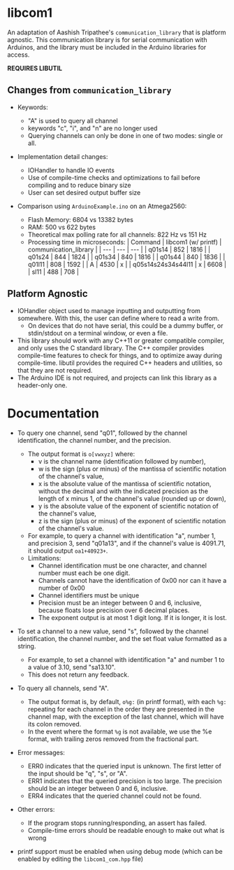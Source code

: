 # libcom1

An adaptation of Aashish Tripathee's `communication_library` that is platform agnostic.
This communication library is for serial communication with Arduinos, and the library must be included in the Arduino libraries for access.

**REQUIRES LIBUTIL**

## Changes from `communication_library`
- Keywords:
    - "A" is used to query all channel
    - keywords "c", "i", and "n" are no longer used
    - Querying channels can only be done in one of two modes: single or all.

- Implementation detail changes:
    - IOHandler to handle IO events
    - Use of compile-time checks and optimizations to fail before compiling and to reduce binary size
    - User can set desired output buffer size

- Comparison using `ArduinoExample.ino` on an Atmega2560:
    - Flash Memory: 6804 vs 13382 bytes
    - RAM: 500 vs 622 bytes
    - Theoretical max polling rate for all channels: 822 Hz vs 151 Hz
    - Processing time in microseconds:
      | Command | libcom1 (w/ printf) | communication_library |
      | --- | --- | --- |
      | q01s14 | 852 | 1816 |
      | q01s24 | 844 | 1824 |
      | q01s34 | 840 | 1816 |
      | q01s44 | 840 | 1836 |
      | q01l11 | 808 | 1592 |
      | A | 4530 | x |
      | q05s14s24s34s44l11 | x | 6608 |
      | sl11 | 488 | 708 |

## Platform Agnostic
- IOHandler object used to manage inputting and outputting from somewhere. With this, the user can define where to read a write from.
    - On devices that do not have serial, this could be a dummy buffer, or stdin/stdout on a terminal window, or even a file.
- This library should work with any C++11 or greater compatible compiler, and only uses the C standard library. The C++ compiler provides compile-time features to check for things, and to optimize away during compile-time. libutil provides the required C++ headers and utilities, so that they are not required.
- The Arduino IDE is not required, and projects can link this library as a header-only one.

# Documentation
- To query one channel, send "q01", followed by the channel identification, the channel number, and the precision.
    - The output format is `o[vwxyz]` where:
        - v is the channel name (identification followed by number),
        - w is the sign (plus or minus) of the mantissa of scientific notation of the channel's value,
        - x is the absolute value of the mantissa of scientific notation, without the decimal and with the indicated precision as the length of x minus 1, of the channel's value (rounded up or down),
        - y is the absolute value of the exponent of scientific notation of the channel's value,
        - z is the sign (plus or minus) of the exponent of scientific notation of the channel's value.
    - For example, to query a channel with identification "a", number 1, and precision 3, send "q01a13", and if the channel's value is 4091.71, it should output `oa1+40923+`.
    - Limitations:
        - Channel identification must be one character, and channel number must each be one digit.
        - Channels cannot have the identification of 0x00 nor can it have a number of 0x00
        - Channel identifiers must be unique
        - Precision must be an integer between 0 and 6, inclusive, because floats lose precision over 6 decimal places.
        - The exponent output is at most 1 digit long. If it is longer, it is lost.
- To set a channel to a new value, send "s", followed by the channel identification, the channel number, and the set float value formatted as a string.
    - For example, to set a channel with identification "a" and number 1 to a value of 3.10, send "sa13.10".
    - This does not return any feedback.
- To query all channels, send "A".
    - The output format is, by default, `o%g:` (in printf format), with each `%g:` repeating for each channel in the order they are presented in the channel map, with the exception of the last channel, which will have its colon removed.
    - In the event where the format `%g` is not available, we use the %e format, with trailing zeros removed from the fractional part.

- Error messages:
    - ERR0 indicates that the queried input is unknown. The first letter of the input should be "q", "s", or "A".
    - ERR1 indicates that the queried precision is too large. The precision should be an integer between 0 and 6, inclusive.
    - ERR4 indicates that the queried channel could not be found.

- Other errors:
    - If the program stops running/responding, an assert has failed.
    - Compile-time errors should be readable enough to make out what is wrong

- printf support must be enabled when using debug mode (which can be enabled by editing the `libcom1_com.hpp` file)
